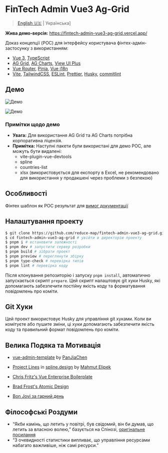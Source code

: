 # FinTech Admin Vue3 Ag-Grid

> [English 🇺🇸](./README.md) | Українська]

**Жива демо-версія:** https://fintech-admin-vue3-ag-grid.vercel.app/

Доказ концепції (POC) для інтерфейсу користувача фінтех-адмін-застосунку з використанням:

- [Vue 3](https://v3.vuejs.org/), [TypeScript](https://www.typescriptlang.org/)
- [AG Grid](https://www.ag-grid.com/), [AG Charts](https://charts.ag-grid.com/), [View UI Plus](https://iviewui.com/view-ui-plus/component/view/tree)
- [Vue Router](https://router.vuejs.org/), [Pinia](https://pinia.esm.dev/), [Vue i18n](https://vue-i18n.intlify.dev/)
- [Vite](https://vitejs.dev/), [TailwindCSS](https://tailwindcss.com/), [ESLint](https://eslint.org/), [Prettier](https://prettier.io/), [Husky](https://typicode.github.io/husky/#/), [commitlint](https://commitlint.js.org/)

## Демо

![Демо](https://github.com/reduce-map/fintech-admin-vue3-ag-grid/blob/feature/alignments-and-docs/docs/demo-%231-all-pages.gif)

![Демо](https://github.com/reduce-map/fintech-admin-vue3-ag-grid/blob/main/docs/demo-%231-all-pages.gif)

### Примітки щодо демо

- **Увага:** Для використання AG Grid та AG Charts потрібна корпоративна ліцензія.
- **Примітка:** Наступні пакети були використані для демо POC, але можуть бути видалені:
  - vite-plugin-vue-devtools
  - spline
  - countries-list
  - xlsx (використовується для експорту в Excel, не рекомендовано для використання у продакшені через проблеми з безпекою)

## Особливості

Фінтех шаблон як POC результат для [вимог документації](./docs/srs.md)

## Налаштування проекту

```bash
$ git clone https://github.com/reduce-map/fintech-admin-vue3-ag-grid.git # клонувати проект
$ cd fintech-admin-vue3-ag-grid # увійти в директорію проекту
$ pnpm i # встановити залежності
$ pnpm dev # запустити сервер розробки
$ pnpm build # зібрати проект
$ pnpm preview # переглянути збірку
$ pnpm type-check # перевірка типів
$ pnpm lint # перевірка коду
```

Після клонування репозиторію і запуску `pnpm install`, автоматично запускається скрипт `prepare`. Цей скрипт налаштовує git хуки Husky, які допомагають забезпечити постійну якість коду та форматування повідомлень про коміти.

## Git Хуки

Цей проект використовує Husky для управління git хуками. Коли ви комітуєте або пушите зміни, ці хуки допомагають забезпечити якість коду та правильний формат повідомлень про коміти.

## Велика Подяка та Мотивація

- [vue-admin-template](https://github.com/PanJiaChen/vue-admin-template/) by [PanJiaChen](https://github.com/PanJiaChen)

- [Project Lines](https://app.spline.design/community/file/b45dff34-af2a-4bf8-bee4-6b8682ac7788) in [spline.design](https://spline.design/) by [Mahmut Elipek](https://app.spline.design/@mahmutelipek)

- [Chris Fritz's Vue Enterprise Boilerplate](https://github.com/bencodezen/vue-enterprise-boilerplate)

- [Brad Frost's Atomic Design](https://atomicdesign.bradfrost.com/)

- [Bon Jovi за гарний день](https://www.youtube.com/watch?v=uCg2BoKiuOM)

## Філософські Роздуми

- “Якби камінь, що летить у повітрі, був свідомий, він би думав, що летить за власною волею,” базується на Спінозі, [оригінальне посилання](https://www.faculty.umb.edu/gary_zabel/Courses/Spinoza/Texts/Spinoza/let6258.htm)
- “З очевидності статистики випливає, що управління ресурсами набагато важливіше, ніж самі ресурси.”
